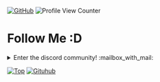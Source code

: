 [![GitHub](https://img.shields.io/github/followers/14Kray?label=follow&style=social)](https://github.com/14Krayy) ![Profile View Counter](https://komarev.com/ghpvc/?username=14Krayy)

<h1> Follow Me :D</h1>
<details>
  <summary align="left">Enter the discord community! :mailbox_with_mail: </summary>
  <pre>
https://discord.gg/6asvMmVxcE
  </pre>
</details>

[![Top](https://github-readme-stats.vercel.app/api/top-langs/?username=14Krayy&exclude_repo=eslint-config&theme=dracula)](https://github.com/anuraghazra/github-readme-stats)
[![Gituhub](https://github-readme-stats.vercel.app/api?username=14Krayy&show_icons=true&theme=dracula)](https://github.com/anuraghazra/github-readme-stats)

